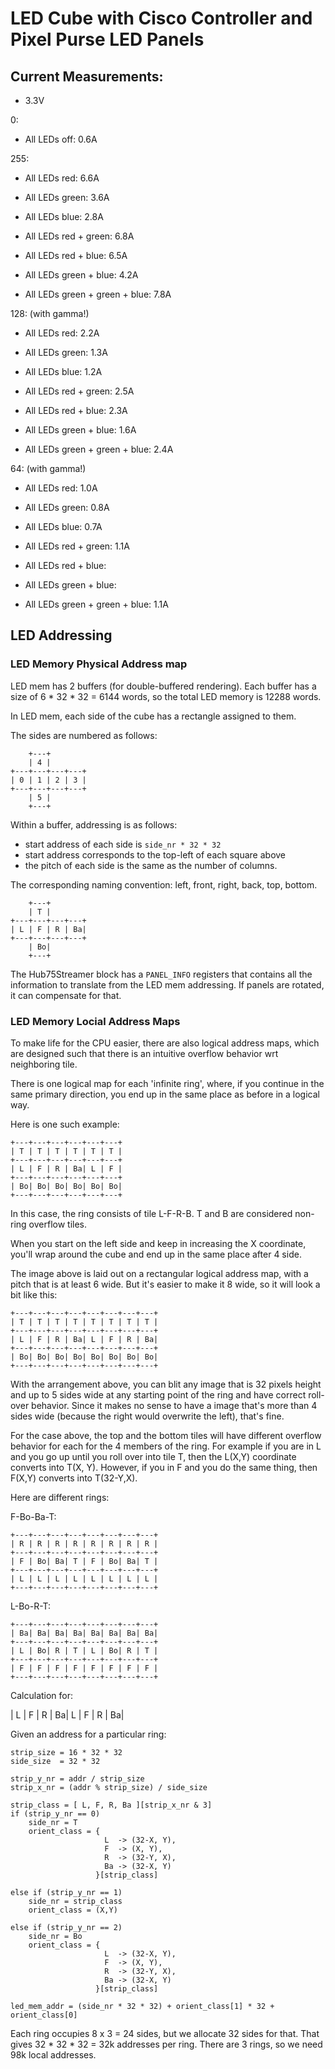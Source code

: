 
# LED Cube with Cisco Controller and Pixel Purse LED Panels


## Current Measurements:

* 3.3V

0:

* All LEDs off: 0.6A

255:

* All LEDs red: 6.6A
* All LEDs green: 3.6A
* All LEDs blue: 2.8A

* All LEDs red + green: 6.8A
* All LEDs red + blue: 6.5A
* All LEDs green + blue: 4.2A

* All LEDs green + green + blue: 7.8A

128: (with gamma!)

* All LEDs red: 2.2A
* All LEDs green: 1.3A
* All LEDs blue: 1.2A

* All LEDs red + green: 2.5A
* All LEDs red + blue: 2.3A
* All LEDs green + blue: 1.6A

* All LEDs green + green + blue: 2.4A

64: (with gamma!)

* All LEDs red: 1.0A
* All LEDs green: 0.8A
* All LEDs blue: 0.7A

* All LEDs red + green: 1.1A
* All LEDs red + blue:
* All LEDs green + blue: 

* All LEDs green + green + blue: 1.1A


## LED Addressing

### LED Memory Physical Address map

LED mem has 2 buffers (for double-buffered rendering).
Each buffer has a size of 6 * 32 * 32 = 6144 words, so the total LED memory is 12288 words.

In LED mem, each side of the cube has a rectangle assigned to them.

The sides are numbered as follows:
   
```
    +---+
    | 4 |     
+---+---+---+---+
| 0 | 1 | 2 | 3 |
+---+---+---+---+
    | 5 |     
    +---+
```

Within a buffer, addressing is as follows:

* start address of each side is `side_nr * 32 * 32`
* start address corresponds to the top-left of each square above
* the pitch of each side is the same as the number of columns.

The corresponding naming convention: left, front, right, back, top, bottom.

```
    +---+
    | T |     
+---+---+---+---+
| L | F | R | Ba|
+---+---+---+---+
    | Bo|     
    +---+
```

The Hub75Streamer block has a `PANEL_INFO` registers that contains all the information to
translate from the LED mem addressing. If panels are rotated, it can compensate for that.

### LED Memory Locial Address Maps

To make life for the CPU easier, there are also logical address maps, which are
designed such that there is an intuitive overflow behavior wrt neighboring tile.

There is one logical map for each 'infinite ring', where, if you continue in the same
primary direction, you end up in the same place as before in a logical way.

Here is one such example:

```
+---+---+---+---+---+---+
| T | T | T | T | T | T |   
+---+---+---+---+---+---+
| L | F | R | Ba| L | F |
+---+---+---+---+---+---+
| Bo| Bo| Bo| Bo| Bo| Bo|
+---+---+---+---+---+---+
```

In this case, the ring consists of tile L-F-R-B. T and B are considered non-ring
overflow tiles.

When you start on the left side and keep in increasing the X coordinate, you'll wrap around
the cube and end up in the same place after 4 side.

The image above is laid out on a rectangular logical address map, with a pitch that is at least
6 wide. But it's easier to make it 8 wide, so it will look a bit like this:

```
+---+---+---+---+---+---+---+---+
| T | T | T | T | T | T | T | T |
+---+---+---+---+---+---+---+---+
| L | F | R | Ba| L | F | R | Ba|
+---+---+---+---+---+---+---+---+
| Bo| Bo| Bo| Bo| Bo| Bo| Bo| Bo|
+---+---+---+---+---+---+---+---+
```

With the arrangement above, you can blit any image that is 32 pixels height and up to
5 sides wide at any starting point of the ring and have correct roll-over behavior.
Since it makes no sense to have a image that's more than 4 sides wide (because the right
would overwrite the left), that's fine.

For the case above, the top and the bottom tiles will have different overflow
behavior for each for the 4 members of the ring. For example if you are in L and
you go up until you roll over into tile T, then the L(X,Y) coordinate converts into
T(X, Y). However, if you in F and you do the same thing, then F(X,Y) converts
into T(32-Y,X).


Here are different rings: 

F-Bo-Ba-T:

```
+---+---+---+---+---+---+---+---+
| R | R | R | R | R | R | R | R |
+---+---+---+---+---+---+---+---+
| F | Bo| Ba| T | F | Bo| Ba| T |
+---+---+---+---+---+---+---+---+
| L | L | L | L | L | L | L | L |
+---+---+---+---+---+---+---+---+
```

L-Bo-R-T:

```
+---+---+---+---+---+---+---+---+
| Ba| Ba| Ba| Ba| Ba| Ba| Ba| Ba|
+---+---+---+---+---+---+---+---+
| L | Bo| R | T | L | Bo| R | T |
+---+---+---+---+---+---+---+---+
| F | F | F | F | F | F | F | F |
+---+---+---+---+---+---+---+---+
```

Calculation for:

| L | F | R | Ba| L | F | R | Ba|

Given an address for a particular ring:

```
strip_size = 16 * 32 * 32
side_size  = 32 * 32

strip_y_nr = addr / strip_size
strip_x_nr = (addr % strip_size) / side_size

strip_class = [ L, F, R, Ba ][strip_x_nr & 3]
if (strip_y_nr == 0) 
    side_nr = T
    orient_class = { 
                     L  -> (32-X, Y),
                     F  -> (X, Y),  
                     R  -> (32-Y, X),
                     Ba -> (32-X, Y)
                   }[strip_class]
                     
else if (strip_y_nr == 1) 
    side_nr = strip_class
    orient_class = (X,Y)

else if (strip_y_nr == 2)
    side_nr = Bo
    orient_class = { 
                     L  -> (32-X, Y),
                     F  -> (X, Y),  
                     R  -> (32-Y, X),
                     Ba -> (32-X, Y)
                   }[strip_class]

led_mem_addr = (side_nr * 32 * 32) + orient_class[1] * 32 + orient_class[0]
```

Each ring occupies 8 x 3 = 24 sides, but we allocate 32 sides for that.
That gives 32 * 32 * 32 = 32k addresses per ring.
There are 3 rings, so we need 98k local addresses.


